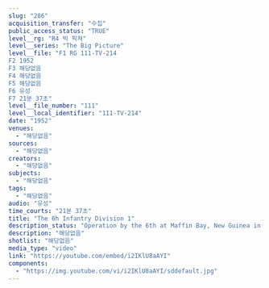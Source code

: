 ```yaml
---
slug: "286"
acquisition_transfer: "수집"
public_access_status: "TRUE"
level__rg: "R4 빅 픽쳐"
level__series: "The Big Picture"
level__file: "F1 RG 111-TV-214
F2 1952
F3 해당없음
F4 해당없음
F5 해당없음
F6 유성
F7 21분 37초"
level__file_number: "111"
level__local_identifier: "111-TV-214"
date: "1952"
venues: 
  - "해당없음"
sources: 
  - "해당없음"
creators: 
  - "해당없음"
subjects: 
  - "해당없음"
tags: 
  - "해당없음"
audio: "유성"
time_courts: "21분 37초"
title: "The 6h Infantry Division 1"
description_status: "Operation by the 6th at Maffin Bay, New Guinea in WW2. Plus an interview with a Pseudo Chinese Communist soldier and comparison with American soldier."
description: "해당없음"
shotlist: "해당없음"
media_type: "video"
link: "https://youtube.com/embed/i2IKlU8aAYI"
components: 
  - "https://img.youtube.com/vi/i2IKlU8aAYI/sddefault.jpg"
---
```

